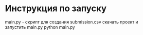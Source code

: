 # Инструкция по запуску 
main.py - скрипт для создания submission.csv
скачать проект и запустить main.py
python main.py
